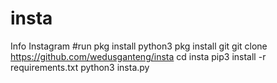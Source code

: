 # insta
Info Instagram
#run 
pkg install python3
pkg install git 
git clone https://github.com/wedusganteng/insta
cd insta
pip3 install -r requirements.txt 
python3 insta.py

